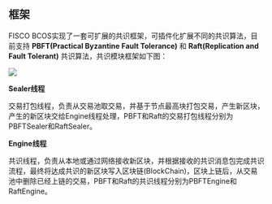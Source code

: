 ## 框架

FISCO BCOS实现了一套可扩展的共识框架，可插件化扩展不同的共识算法，目前支持 **PBFT(Practical Byzantine Fault Tolerance)** 和 **Raft(Replication and Fault Tolerant)** 共识算法，共识模块框架如下图：

![](../../../images/consensus/architecture.png)



**Sealer线程**

交易打包线程，负责从交易池取交易，并基于节点最高块打包交易，产生新区块，产生的新区块交给Engine线程处理，PBFT和Raft的交易打包线程分别为PBFTSealer和RaftSealer。



**Engine线程**

共识线程，负责从本地或通过网络接收新区块，并根据接收的共识消息包完成共识流程，最终将达成共识的新区块写入区块链(BlockChain)，区块上链后，从交易池中删除已经上链的交易，PBFT和Raft的共识线程分别为PBFTEngine和RaftEngine。
